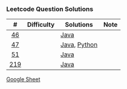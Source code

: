 ### Leetcode Question Solutions


| # | Difficulty | Solutions | Note |
:---: | --- | ---|---|
[46](https://leetcode.com/problems/permutations/)||[Java](https://github.com/whoyoung388/algos/blob/master/permutations.java)||
[47](https://leetcode.com/problems/permutations-ii/)||[Java](https://github.com/whoyoung388/algos/blob/master/permutations-ii.java), [Python](https://github.com/whoyoung388/algos/blob/master/permutations-ii.py)||
[51](https://leetcode.com/problems/n-queens/)||[Java](https://github.com/whoyoung388/algos/blob/master/n-queens.java)||
[219](https://leetcode.com/problems/word-pattern-ii/)||[Java](https://github.com/whoyoung388/algos/blob/master/word-pattern-ii.java)||


[Google Sheet](https://docs.google.com/spreadsheets/d/1vyXaWNTfzUGmG-KB-nvCgWQWlgsgbge1zfHdipbRk3c/edit?usp=sharing_eip&ts=5ccda403)
